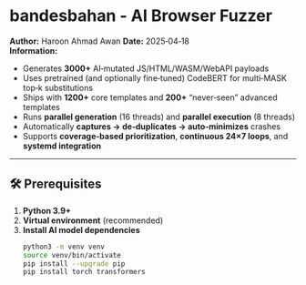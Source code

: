 # bandesbahan - AI Browser Fuzzer 

**Author:** Haroon Ahmad Awan
**Date:** 2025‑04‑18  
**Information:**

- Generates **3000+** AI‑mutated JS/HTML/WASM/WebAPI payloads  
- Uses pretrained (and optionally fine‑tuned) CodeBERT for multi‑MASK top‑k substitutions  
- Ships with **1200+** core templates and **200+** “never‑seen” advanced templates  
- Runs **parallel generation** (16 threads) and **parallel execution** (8 threads)  
- Automatically **captures → de‑duplicates → auto‑minimizes** crashes  
- Supports **coverage‑based prioritization**, **continuous 24×7 loops**, and **systemd integration**  

---

## 🛠 Prerequisites

1. **Python 3.9+**  
2. **Virtual environment** (recommended)  
3. **Install AI model dependencies**  
   ```bash
   python3 -m venv venv
   source venv/bin/activate
   pip install --upgrade pip
   pip install torch transformers
